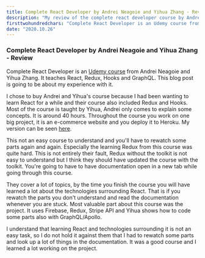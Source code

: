 ```yaml
---
title: Complete React Developer by Andrei Neagoie and Yihua Zhang - Review
description: "My review of the complete react developer course by Andrei Neagoie and Yihua Zhang"
firsttwohundredchars: "Complete React Developer is an Udemy course from Andrei Neagoie and Yihua Zhang. It teaches React, Redux, Hooks and GraphQL. This blog post is going to be about my experience with it. I chose to buy..."
date: "2020.10.26"
---
```


###  Complete React Developer by Andrei Neagoie and Yihua Zhang - Review

Complete React Developer is an <a href="https://www.udemy.com/course/complete-react-developer-zero-to-mastery/" target="_blank" rel="noopener noreferrer">Udemy course</a> from Andrei Neagoie and Yihua Zhang. It teaches React, Redux, Hooks and GraphQL. This blog post is going to be about my experience with it.

I chose to buy Andrei and Yihua's course because I had been wanting to learn React for a while and their course also included Redux and Hooks. Most of the course is taught by Yihua, Andrei only comes to explain some concepts. It is around 40 hours. Throughout the course you work on one big project, it is an e-commerce website and you deploy it to Heroku. My version can be seen <a href="https://crwn-kara.herokuapp.com/" target="_blank" rel="noopener noreferrer">here</a>.

This not an easy course to understand and you'll have to rewatch some parts again and again. Especially the learning Redux from this course was quite hard. This is not entirely their fault, Redux without the toolkit is not easy to understand but I think they should have updated the course with the toolkit. You're going to have to have documentation open in a new tab while going through this course.

They cover a lot of topics, by the time you finish the course you will have learned a lot about the technologies surrounding React. That is if you rewatch the parts you don't understand and read the documentation whenever you are stuck. Most valuable part about this course was the project. It uses Firebase, Redux, Stripe API and Yihua shows how to code some parts also with GraphQL/Apollo.

I understand that learning React and technologies surrounding it is not an easy task, so I do not hold it against them that I had to rewatch some parts and look up a lot of things in the documentation. It was a good course and I learned a lot working on the project.